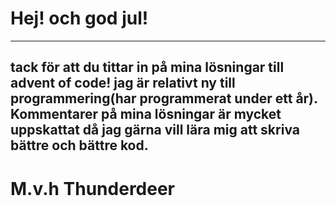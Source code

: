 # Hej! och god jul!
---
tack för att du tittar in på mina lösningar till advent of code!
jag är relativt ny till programmering(har programmerat under ett år). Kommentarer på mina lösningar
är mycket uppskattat då jag gärna vill lära mig att skriva bättre och bättre kod.
---
# M.v.h Thunderdeer
